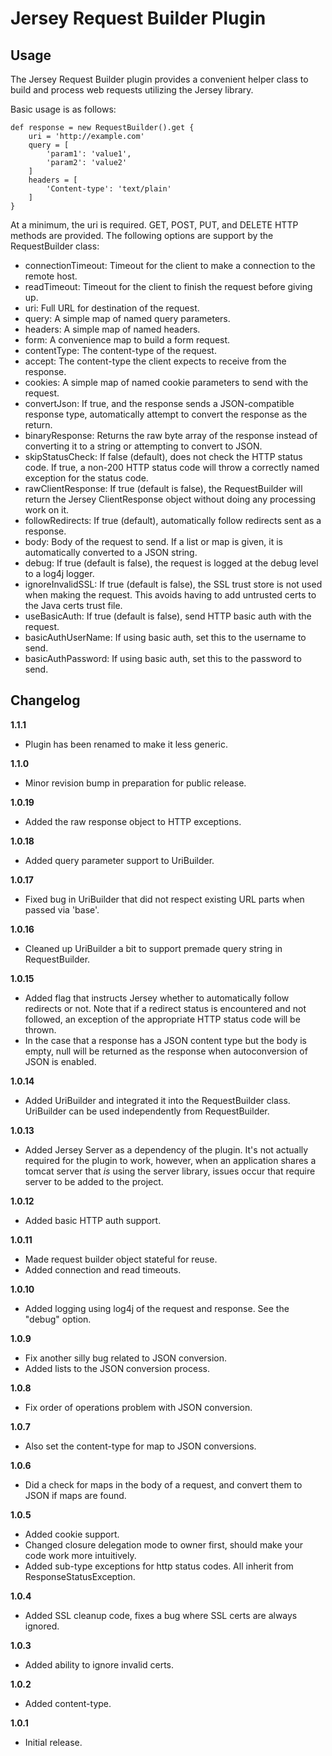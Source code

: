 Jersey Request Builder Plugin
===================================

Usage
-----
The Jersey Request Builder plugin provides a convenient helper class to build and process
web requests utilizing the Jersey library.

Basic usage is as follows:

    def response = new RequestBuilder().get {
        uri = 'http://example.com'
        query = [
            'param1': 'value1',
            'param2': 'value2'
        ]
        headers = [
            'Content-type': 'text/plain'
        ]
    }

At a minimum, the uri is required. GET, POST, PUT, and DELETE HTTP methods are provided.
The following options are support by the RequestBuilder class:

* connectionTimeout: Timeout for the client to make a connection to the remote host.
* readTimeout: Timeout for the client to finish the request before giving up.
* uri: Full URL for destination of the request.
* query: A simple map of named query parameters.
* headers: A simple map of named headers.
* form: A convenience map to build a form request.
* contentType: The content-type of the request.
* accept: The content-type the client expects to receive from the response.
* cookies: A simple map of named cookie parameters to send with the request.
* convertJson: If true, and the response sends a JSON-compatible response type, automatically attempt to convert
  the response as the return.
* binaryResponse: Returns the raw byte array of the response instead of converting it to a string or
  attempting to convert to JSON.
* skipStatusCheck: If false (default), does not check the HTTP status code.  If true, a non-200 HTTP status code
  will throw a correctly named exception for the status code.
* rawClientResponse: If true (default is false), the RequestBuilder will return the Jersey ClientResponse object without
  doing any processing work on it.
* followRedirects: If true (default), automatically follow redirects sent as a response.
* body: Body of the request to send.  If a list or map is given, it is automatically converted to a JSON string.
* debug: If true (default is false), the request is logged at the debug level to a log4j logger.
* ignoreInvalidSSL: If true (default is false), the SSL trust store is not used when making the request.
  This avoids having to add untrusted certs to the Java certs trust file.
* useBasicAuth: If true (default is false), send HTTP basic auth with the request.
* basicAuthUserName: If using basic auth, set this to the username to send.
* basicAuthPassword: If using basic auth, set this to the password to send.


Changelog
---------
**1.1.1**
* Plugin has been renamed to make it less generic.

**1.1.0**
* Minor revision bump in preparation for public release.

**1.0.19**
* Added the raw response object to HTTP exceptions.

**1.0.18**
* Added query parameter support to UriBuilder.

**1.0.17**
* Fixed bug in UriBuilder that did not respect existing URL parts when passed via 'base'.

**1.0.16**
* Cleaned up UriBuilder a bit to support premade query string in RequestBuilder.

**1.0.15**
* Added flag that instructs Jersey whether to automatically follow redirects or not.
  Note that if a redirect status is encountered and not followed, an exception of
  the appropriate HTTP status code will be thrown.
* In the case that a response has a JSON content type but the body is empty,
  null will be returned as the response when autoconversion of JSON is enabled.

**1.0.14**
* Added UriBuilder and integrated it into the RequestBuilder class. UriBuilder
  can be used independently from RequestBuilder.

**1.0.13**
* Added Jersey Server as a dependency of the plugin. It's not actually required for
  the plugin to work, however, when an application shares a tomcat server that _is_
  using the server library, issues occur that require server to be added to the
  project.

**1.0.12**
* Added basic HTTP auth support.

**1.0.11**
* Made request builder object stateful for reuse.
* Added connection and read timeouts.

**1.0.10**
* Added logging using log4j of the request and response. See the "debug" option.

**1.0.9**
* Fix another silly bug related to JSON conversion.
* Added lists to the JSON conversion process.

**1.0.8**
* Fix order of operations problem with JSON conversion.

**1.0.7**
* Also set the content-type for map to JSON conversions.

**1.0.6**
* Did a check for maps in the body of a request, and convert them to JSON if maps are found.

**1.0.5**
* Added cookie support.
* Changed closure delegation mode to owner first, should make your code work more intuitively.
* Added sub-type exceptions for http status codes.  All inherit from ResponseStatusException.

**1.0.4**
* Added SSL cleanup code, fixes a bug where SSL certs are always ignored.

**1.0.3**
* Added ability to ignore invalid certs.

**1.0.2**
* Added content-type.

**1.0.1**
* Initial release.
